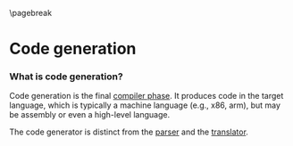 
\pagebreak

<!---
DO NOT REMOVE THIS COMMENT OR TOPICS LISTED HERE.

This section should cover these topics.
It need not be in this order.

Indicate coverage of topics by copying topic lines verbatim into a comment adjacent to the relevant text.
Covered topics appear twice in a file: here and adjacent to the relevant text.
Uncovered topics appear only once in a file (in this comment).

This command checks whether topic lines appear only once in a file.

    ./check.sh uncovered

TOPICS:

6.1 Overview
6.1.1 Produces Machine-Executable Code
6.1.2 Input Parse Tree
6.1.3 Output Machine Code
6.1.4 Includes Some Optimization Techniques
6.2 Process
6.2.1 Instruction Selection
6.2.1.1 Transforms Middle-Level IR to Low-Level IR
6.2.1.1.1 Middle Level IR
6.2.1.1.1.1 Tree-Based
6.2.1.1.1.2 Intermediate Representation
6.2.1.1.2 Low Level IR
6.2.1.1.2.1 Reduced From Tree
6.2.1.1.2.2 Close to Target Language (Machine Code)
6.2.1.2 Templates and Tiles
6.2.1.2.1 Tiles
6.2.1.2.1.1 Template That Matches a Portion of IR Tree
6.2.1.2.1.2 Implemented with a Single Target Instruction
6.2.1.2.2 Templates
6.2.1.2.2.1 Convert Code from IR to Target Language
6.2.1.2.2.2 Open to Optimization
6.2.1.2.3 Implementation
6.2.1.2.3.1 Backward Dynamic Programming
6.2.1.2.3.2 Greedy Algorithms
6.2.2 Instruction Scheduling
6.2.2.1 Optimization Technique
6.2.2.1.1 Reorders Instructions for Optimal Processing
6.2.2.1.2 Avoid Data Stalls and Code Structure Hazards
6.2.2.2 Types of Scheduling Algorithms
6.2.3 Register Allocation
6.2.3.1 Multiplexes Program Variables to CPU Registers
6.2.3.1.1 Maximize Program Execution Time
6.2.3.1.2 Occurrences
6.2.3.1.2.1 Local
6.2.3.1.2.2 Global
6.2.3.1.2.3 Interprocedural
6.2.3.2 NP-Complete Optimization Problem
6.2.4 Non-Standard Compilers
6.2.4.1 Just-In-Time Compilation
6.2.4.2 Profiling

-->

Code generation
===============

### What is code generation?
Code generation is the final [compiler phase](#what-are-the-phases-of-a-compiler).
It produces code in the target language, which is typically a machine language (e.g., x86, arm), but may be assembly or even a high-level language.

The code generator is distinct from the [parser](#what-is-a-parser) and the [translator](#what-is-a-translator).

